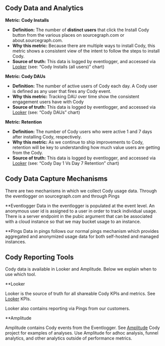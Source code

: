 ## Cody Data and Analytics

**Metric: Cody Installs**

- **Definition:** The number of **distinct users** that click the Install Cody button from the various places on sourcegraph.com or about.sourcegraph.com.
- **Why this metric:** Because there are multiple ways to install Cody, this metric shows a consistent view of the intent to follow the steps to install Cody.
- **Source of truth:** This data is logged by eventlogger, and accessed via [Looker](https://sourcegraph.looker.com/dashboards/476?Server+Endpoint=) (see: “Cody Installs (all users)” chart)

**Metric: Cody DAUs**

- **Definition:** The number of active users of Cody each day. A Cody user is defined as any user that fires any Cody event.
- **Why this metric:** Tracking DAU over time show the consistent engagement users have with Cody
- **Source of truth:** This data is logged by eventlogger, and accessed via [Looker](https://sourcegraph.looker.com/dashboards/476?Server+Endpoint=) (see: “Cody DAUs” chart)

**Metric: Retention**

- **Definition:** The number of Cody users who were active 1 and 7 days after installing Cody, respectively.
- **Why this metric:** As we continue to ship improvements to Cody, retention will be key to understanding how much value users are getting from the Cody.
- **Source of truth:** This data is logged by eventlogger, and accessed via [Looker](https://sourcegraph.looker.com/dashboards/476?Server+Endpoint=) (see: “Cody Day 1 Vs Day 7 Retention” chart)

## Cody Data Capture Mechanisms

There are two mechanisms in which we collect Cody usage data. Through the eventlogger on sourcegraph.com and through Pings

**Eventlogger
Data in the eventlogger is populated at the event level. An anonymous user id is assigned to a user in order to track individual usage. There is a server endpoint in the pubic argument that can be associated with a cloud instance so that we may bucket usage to an instance.

**Pings
Data in pings follows our normal pings mechanism which provides aggregated and anonymized usage data for both self-hosted and managed instances.


## Cody Reporting Tools

Cody data is available in Looker and Amplitude. Below we explain when to use which tool.

**Looker

Looker is the source of truth for all shareable Cody KPIs and metrics.  See [Looker](https://sourcegraph.looker.com/dashboards/476?Server+Endpoint=) KPIs.

Looker also contains reporting via Pings from our customers.

**Amplitude

Amplitude contains Cody events from the Eventlogger.  See [Amplitude](https://analytics.amplitude.com/sourcegraph/space/mrlfrgi/all) Cody project for examples of analyses.
Use Amplitude for adhoc analysis, funnel analytics, and other analytics outside of performance metrics.

